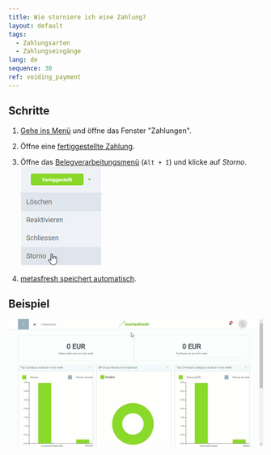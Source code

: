 ```yaml
---
title: Wie storniere ich eine Zahlung?
layout: default
tags:
  - Zahlungsarten
  - Zahlungseingänge
lang: de
sequence: 30
ref: voiding_payment
---
```


## Schritte
1. [Gehe ins Menü](Menu) und öffne das Fenster "Zahlungen".
1. Öffne eine [fertiggestellte Zahlung](Einzelner_Zahlungseingang).
1. Öffne das [Belegverarbeitungsmenü](AktionStarten) (`Alt + I`) und klicke auf *Storno*.<br>
 ![](assets/Zahlung_Status_Storno.png)

1. [metasfresh speichert automatisch](Speicheranzeige).

## Beispiel
![](assets/Zahlung_stornieren.gif)
